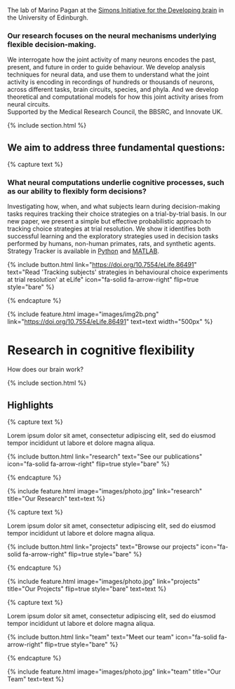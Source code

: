 ---
---

The lab of Marino Pagan at the [Simons Initiative for the Developing brain](https://sidb.org.uk/) in the University of Edinburgh.

### Our research focuses on the neural mechanisms underlying flexible decision-making.



We interrogate how the joint activity of many neurons encodes the past, present, and future in order to guide behaviour.  We develop analysis techniques for neural data, and use them to understand what the joint activity is encoding in recordings of hundreds or thousands of neurons, across different tasks, brain circuits, species, and phyla. And we develop theoretical and computational models for how this joint activity arises from neural circuits.
​<br>
Supported by the Medical Research Council, the BBSRC, and Innovate UK.

{% include section.html %}

## We aim to address three fundamental questions:

{% capture text %}

### What neural computations underlie cognitive processes, such as our ability to flexibly form decisions?
Investigating how, when, and what subjects learn during decision-making tasks requires tracking their choice strategies on a trial-by-trial basis. In our new paper, we present a simple but effective probabilistic approach to tracking choice strategies at trial resolution. We show it identifies both successful learning and the exploratory strategies used in decision tasks performed by humans, non-human primates, rats, and synthetic agents. 
<br>
Strategy Tracker is available in [Python](https://github.com/Humphries-Lab/Bayesian_Strategy_Analysis_Python) and [MATLAB](https://github.com/Humphries-Lab/Bayesian_Strategy_Analysis_MATLAB).

{%
  include button.html
  link="https://doi.org/10.7554/eLife.86491"
  text="Read 'Tracking subjects' strategies in behavioural choice experiments at trial resolution' at eLife"
  icon="fa-solid fa-arrow-right"
  flip=true
  style="bare"
%}

{% endcapture %}




{%
  include feature.html
  image="images/img2b.png"
  link="https://doi.org/10.7554/eLife.86491"
  text=text
  width="500px"
%}












# Research in cognitive flexibility

How does our brain work?

{% include section.html %}

## Highlights

{% capture text %}

Lorem ipsum dolor sit amet, consectetur adipiscing elit, sed do eiusmod tempor incididunt ut labore et dolore magna aliqua.

{%
  include button.html
  link="research"
  text="See our publications"
  icon="fa-solid fa-arrow-right"
  flip=true
  style="bare"
%}

{% endcapture %}

{%
  include feature.html
  image="images/photo.jpg"
  link="research"
  title="Our Research"
  text=text
%}

{% capture text %}

Lorem ipsum dolor sit amet, consectetur adipiscing elit, sed do eiusmod tempor incididunt ut labore et dolore magna aliqua.

{%
  include button.html
  link="projects"
  text="Browse our projects"
  icon="fa-solid fa-arrow-right"
  flip=true
  style="bare"
%}

{% endcapture %}

{%
  include feature.html
  image="images/photo.jpg"
  link="projects"
  title="Our Projects"
  flip=true
  style="bare"
  text=text
%}

{% capture text %}

Lorem ipsum dolor sit amet, consectetur adipiscing elit, sed do eiusmod tempor incididunt ut labore et dolore magna aliqua.

{%
  include button.html
  link="team"
  text="Meet our team"
  icon="fa-solid fa-arrow-right"
  flip=true
  style="bare"
%}

{% endcapture %}

{%
  include feature.html
  image="images/photo.jpg"
  link="team"
  title="Our Team"
  text=text
%}
